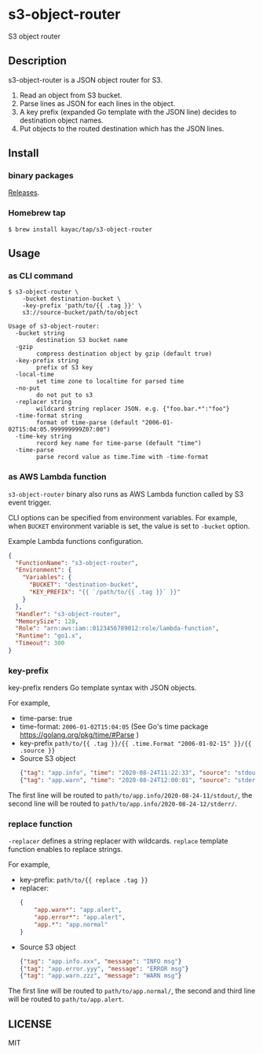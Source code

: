 # s3-object-router

S3 object router

## Description

s3-object-router is a JSON object router for S3.

1. Read an object from S3 bucket.
1. Parse lines as JSON for each lines in the object.
1. A key prefix (expanded Go template with the JSON line) decides to destination object names.
1. Put objects to the routed destination which has the JSON lines.

## Install

### binary packages

[Releases](https://github.com/kayac/s3-object-router/releases).

### Homebrew tap

```console
$ brew install kayac/tap/s3-object-router
```

## Usage

### as CLI command

```console
$ s3-object-router \
    -bucket destination-bucket \
    -key-prefix 'path/to/{{ .tag }}' \
    s3://source-bucket/path/to/object
```

```
Usage of s3-object-router:
  -bucket string
    	destination S3 bucket name
  -gzip
    	compress destination object by gzip (default true)
  -key-prefix string
    	prefix of S3 key
  -local-time
    	set time zone to localtime for parsed time
  -no-put
    	do not put to s3
  -replacer string
    	wildcard string replacer JSON. e.g. {"foo.bar.*":"foo"}
  -time-format string
    	format of time-parse (default "2006-01-02T15:04:05.999999999Z07:00")
  -time-key string
    	record key name for time-parse (default "time")
  -time-parse
    	parse record value as time.Time with -time-format
```

### as AWS Lambda function

`s3-object-router` binary also runs as AWS Lambda function called by S3 event trigger.

CLI options can be specified from environment variables. For example, when `BUCKET` environment variable is set, the value is set to `-bucket` option.

Example Lambda functions configuration.

```json
{
  "FunctionName": "s3-object-router",
  "Environment": {
    "Variables": {
      "BUCKET": "destination-bucket",
      "KEY_PREFIX": "{{ `/path/to/{{ .tag }}` }}"
    }
  },
  "Handler": "s3-object-router",
  "MemorySize": 128,
  "Role": "arn:aws:iam::0123456789012:role/lambda-function",
  "Runtime": "go1.x",
  "Timeout": 300
}
```

### key-prefix

key-prefix renders Go template syntax with JSON objects.

For example,

- time-parse: true
- time-format: `2006-01-02T15:04:05` (See Go's time package https://golang.org/pkg/time/#Parse )
- key-prefix `path/to/{{ .tag }}/{{ .time.Format "2006-01-02-15" }}/{{ .source }}`
- Source S3 object
  ```json
  {"tag": "app.info", "time": "2020-08-24T11:22:33", "source": "stdout", "message": "xxx"}
  {"tag": "app.warn", "time": "2020-08-24T12:00:01", "source": "stderr", "message": "yyy"}
  ```

The first line will be routed to `path/to/app.info/2020-08-24-11/stdout/`, the second line will be routed to `path/to/app.info/2020-08-24-12/stderr/`.

### replace function

`-replacer` defines a string replacer with wildcards. `replace` template function enables to replace strings.

For example,

- key-prefix: `path/to/{{ replace .tag }}`
- replacer:
    ```json
    {
        "app.warn*": "app.alert",
        "app.error*": "app.alert",
        "app.*": "app.normal"
    }
    ```
- Source S3 object
   ```json
   {"tag": "app.info.xxx", "message": "INFO msg"}
   {"tag": "app.error.yyy", "message": "ERROR msg"}
   {"tag": "app.warn.zzz", "message": "WARN msg"}
   ```

The first line will be routed to `path/to/app.normal/`, the second and third line will be routed to `path/to/app.alert`.


## LICENSE

MIT
